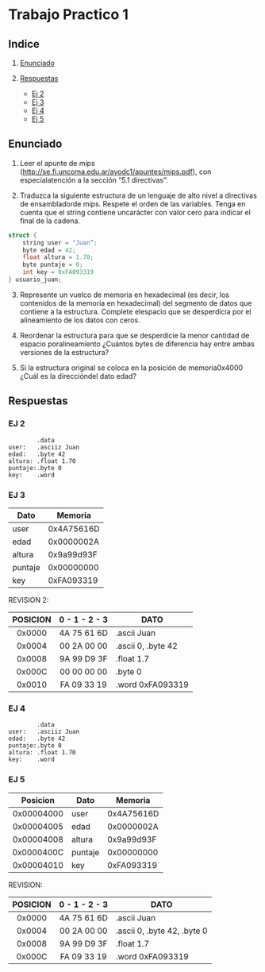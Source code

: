 # Trabajo Practico 1

## Indice

1. [Enunciado](#enunciado)
2. [Respuestas](#respuestas)

    * [Ej 2](#ej-2)
    * [Ej 3](#ej-3)
    * [Ej 4](#ej-4)
    * [Ej 5](#ej-5)

## Enunciado

1. Leer el apunte de mips (http://se.fi.uncoma.edu.ar/ayodc1/apuntes/mips.pdf), con especialatención a la sección “5.1 directivas”.
    
2. Traduzca la siguiente estructura de un lenguaje de alto nivel a directivas de ensambladorde mips. Respete el orden de las variables. Tenga en cuenta que el string contiene uncarácter con valor cero para indicar el final de la cadena.

```c
struct {
    string user = "Juan”;
    byte edad = 42;
    float altura = 1.70;
    byte puntaje = 0;
    int key = 0xFA093319
} usuario_juan;
```

3. Represente un vuelco de memoria en hexadecimal (es decir, los contenidos de la memoria en hexadecimal) del segmento de datos que contiene a la estructura. Complete elespacio que se desperdicia por el alineamiento de los datos con ceros.
    
4. Reordenar la estructura para que se desperdicie la menor cantidad de espacio poralineamiento ¿Cuántos bytes de diferencia hay entre ambas versiones de la estructura?
    
5. Si la estructura original se coloca en la posición de memoria ​0x4000​ ¿Cuál es la direccióndel dato edad?

## Respuestas

### EJ 2

```
        .data
user:   .asciiz Juan
edad:   .byte 42
altura: .float 1.70
puntaje:.byte 0
key:    .word      
```

### EJ 3

|Dato|Memoria|
|--|--|
|user|0x4A75616D|
|edad|0x0000002A|
|altura|0x9a99d93F|
|puntaje|0x00000000|
|key|0xFA093319|

REVISION 2:

|POSICION|0 - 1 - 2 - 3|DATO|
|:--:|:--:|--|
|0x0000|4A 75 61 6D|.ascii Juan|
|0x0004|00 2A 00 00|.ascii 0, .byte 42|
|0x0008|9A 99 D9 3F|.float 1.7|
|0x000C|00 00 00 00|.byte 0|
|0x0010|FA 09 33 19|.word 0xFA093319|

### EJ 4

```
        .data
user:   .asciiz Juan
edad:   .byte 42
puntaje:.byte 0
altura: .float 1.70
key:    .word      
```

### EJ 5

|Posicion|Dato|Memoria|
|:--:|--|--|
|0x00004000|user|0x4A75616D|
|0x00004005|edad|0x0000002A|
|0x00004008|altura|0x9a99d93F|
|0x0000400C|puntaje|0x00000000|
|0x00004010|key|0xFA093319|

REVISION:

|POSICION|0 - 1 - 2 - 3|DATO|
|:--:|:--:|--|
|0x0000|4A 75 61 6D|.ascii Juan|
|0x0004|00 2A 00 00|.ascii 0, .byte 42, .byte 0|
|0x0008|9A 99 D9 3F|.float 1.7|
|0x000C|FA 09 33 19|.word 0xFA093319|